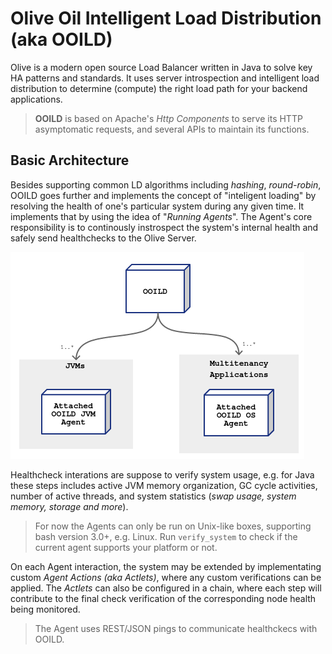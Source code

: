 # Olive Oil Intelligent Load Distribution (aka OOILD)
Olive is a modern open source Load Balancer written in Java to solve key HA patterns and standards. It uses server introspection and intelligent load distribution to determine (compute) the right load path for your backend applications.

> **OOILD** is based on Apache's _Http Components_ to serve its HTTP asymptomatic requests, and several APIs to maintain its functions.

## Basic Architecture
Besides supporting common LD algorithms including _hashing_, _round-robin_, OOILD goes further and implements the concept of "inteligent loading" by resolving the health of one's particular system during any given time. It implements that by using the idea of  "_Running Agents_". The Agent's core responsibility is to continously instrospect the system's internal health and safely send healthchecks to the Olive Server.

![Context Architecture](docs/images/arch-001.png)

Healthcheck interations are suppose to verify system usage, e.g. for Java these steps includes active JVM memory organization, GC cycle activities, number of active threads, and system statistics (_swap usage, system memory, storage and more_).

> For now the Agents can only be run on Unix-like boxes, supporting bash version 3.0+, e.g. Linux. Run `verify_system` to check if the current agent supports your platform or not.

On each Agent interaction, the system may be extended by implementating custom _Agent Actions (aka Actlets)_, where any custom verifications can be applied. The _Actlets_ can also be configured in a chain, where each step will contribute to the final check verification of the corresponding node health being monitored.

> The Agent uses REST/JSON pings to communicate healthckecs with OOILD.

